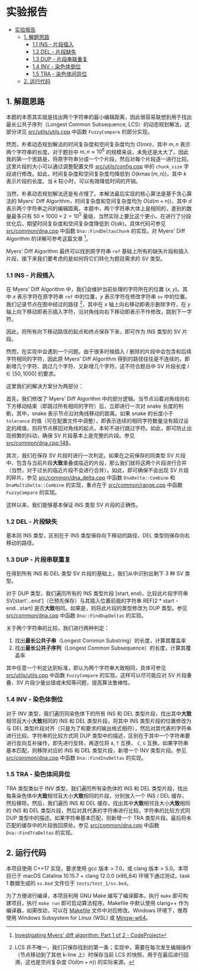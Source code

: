 # 实验报告

- [实验报告](#实验报告)
  - [1. 解题思路](#1-解题思路)
    - [1.1 INS - 片段插入](#11-ins---片段插入)
    - [1.2 DEL - 片段缺失](#12-del---片段缺失)
    - [1.3 DUP - 片段串联重复](#13-dup---片段串联重复)
    - [1.4 INV - 染色体倒位](#14-inv---染色体倒位)
    - [1.5 TRA - 染色体间异位](#15-tra---染色体间异位)
  - [2. 运行代码](#2-运行代码)

## 1. 解题思路

本题的本质其实就是找出两个字符串的最小编辑距离，因此很容易联想到用于找出最长公共子序列（Longest Common Subsequence, LCS）的动态规划解法，这部分详见 [src/utils/utils.cpp](../src/utils/utils.cpp) 中函数 `FuzzyCompare` 的部分实现。

然而，朴素动态规划解法的时间复杂度和空间复杂度均为 $O(mn)$，其中 $m, n$ 表示两个字符串的长度。对于题目中 $m, n\approx 10^6$ 的规模来说，未免还是太大了。因此我的第一个思路是，将原字符串分成一个个片段，然后对每个片段逐一进行比较。这里片段的大小可以通过调整配置文件 [src/utils/config.cpp](../src/utils/config.cpp) 中的 `chunk_size` 字段进行修改。如此，时间复杂度和空间复杂度均降低到 $O(k\max(m, n))$，其中 $k$ 表示片段的长度。当 $k$ 较小时，可以有效降低时间的开销。

当然，朴素动态规划解法还是有点慢了。本解法最后实现的核心算法是基于贪心算法的 Myers' Diff Algorithm，时间复杂度和空间复杂度均为 $O(d(m+n))$，其中 $d$ 表示两个字符串之间的编辑距离。本题中，两个字符串大体上是相同的，差别的数量最多只有 $50\times 1000\times 2 = 10^5$ 量级，当然实际上要比这个更小。在进行了分段优化后，期望时间复杂度和空间复杂度降低到 $O(dk)$。具体代码可参见 [src/common/dna.cpp](../src/common/dna.cpp) 中函数 `Dna::FindDeltasChunk` 的实现，对 Myers' Diff Algorithm 的详解可参考这篇文章 [^1]。

Myers' Diff Algorithm 最终可以找到原字符串 `ref` 基础上所有的缺失片段和插入片段，接下来我们要考虑的是如何将它们转化为题目需求的 SV 类型。

### 1.1 INS - 片段插入

在 Myers' Diff Algorithm 中，我们会维护当前处理的字符所在的位置 $(x, y)$。其中 $x$ 表示字符在原字符串 `ref` 中的位置，$y$ 表示字符在修改字符串 `sv` 中的位置。我们记录节点在图中经过的路径 [^2]，其中在 $x$ 轴上向右移动即表示删除字符，在 $y$ 轴上向下移动即表示插入字符，沿对角线向右下移动即表示不作修改，跳到下一字符。

因此，将所有向下移动路径的起点和终点保存下来，即可作为 INS 类型的 SV 片段。

然而，在实现中会遇到一个问题。由于很多时候插入 / 删除的片段中会包含和后续字符相同的字符，因此原 Myers' Diff Algorithm 得到的路径往往是不连续的，即新增几个字符、跳过几个字符、又新增几个字符。这不符合题目中 SV 片段长度 $l\in [50, 1000]$ 的要求。

这里我们的解决方案分为两部分：

首先，我们修改了 Myers' Diff Algorithm 中的部分逻辑。当节点沿着对角线向右下方移动结束（即跳过所有相同的字符）后，立即进行一次对 snake 长度的判断。其中，snake 表示节点沿对角线移动的距离。如果 snake 的长度小于 `tolerance` 的值（可在配置文件中调整），即表示连续的相同字符数量没有超过设定的阈值，则将节点移回对角线的起点，本轮不进行跳过字符。如此，即可防止出现频繁的抖动，确保 SV 片段基本上是完整的片段。参见 [src/common/dna.cpp:148](../src/common/dna.cpp#L148)。

其次，我们在保存 SV 片段时进行一次判定。如果在之前保存的同类型 SV 片段中，包含与当前片段**大致**重叠或临近的片段，那么我们就将这两个片段进行合并（当然，对于过长的临近片段不会进行合并）。如此，即可确保不会出现 SV 片段的碎片。参见 [src/common/dna_delta.cpp](../src/common/dna_delta.cpp) 中函数 `DnaDelta::Combine` 和 `DnaMultiDelta::Combine` 的实现，重点在于 [src/common/range.cpp](../src/common/range.cpp) 中函数 `FuzzyCompare` 的实现。

这样以来，我们能够基本保证 INS 类型 SV 片段的正确性。

### 1.2 DEL - 片段缺失

基本同 INS 类型，区别在于 INS 类型保存向下移动的路径，DEL 类型则保存向右移动的路径。

### 1.3 DUP - 片段串联重复

在得到所有 INS 和 DEL 类型 SV 片段的基础上，我们从中识别出剩下 3 种 SV 类型。

对于 DUP 类型，我们遍历所有的 INS 类型片段 $[\text{start}, \text{end})$，比较此片段字符串 $\text{SV}[\text{start'}...\text{end'}]$（已预先保存）与其插入位置前面的字符串 $\text{REF}[\text{2 * start - end}...\text{start}]$ 是否**大致**相同。如果是，则将此片段的类型修改为 DUP 类型。参见 [src/common/dna.cpp](../src/common/dna.cpp) 中函数 `Dna::FindDupDeltas` 的实现。

关于两个字符串的比较，我们进行两种判定：

1. 找出**最长公共子串**（Longest Common Substring）的长度，计算其覆盖率
2. 找出**最长公共子序列**（Longest Common Subsequence）的长度，计算其覆盖率

其中任意一个判定达到标准，即认为两个字符串大致相同，具体可参见 [src/utils/utils.cpp](../src/utils/utils.cpp) 中函数 `FuzzyCompare` 的实现。这样可以尽可能应对 SV 片段重叠、SV 片段少量出错或未知等问题，提高算法鲁棒性。

### 1.4 INV - 染色体倒位

对于 INV 类型，我们遍历同染色体下的所有 INS 和 DEL 类型片段，找出其中**大致**相邻且大小**大致**相同的 INS 和 DEL 类型片段，将其中 INS 类型片段的位置修改为与 DEL 类型片段对齐（只是为了和要求的输出格式相符），然后对其代表的字符串进行比较。字符串的比较方式同 DUP 类型中的描述，区别在于其中一个字符串要进行反向互补操作，即先进行反转，再逐位将 `A`, `T` 互换、 `C`, `G` 互换。如果字符串基本匹配，则移除对应的 INS 和 DEL 类型片段，新增一个 INV 类型片段。参见 [src/common/dna.cpp](../src/common/dna.cpp) 中函数 `Dna::FindInvDeltas` 的实现。

### 1.5 TRA - 染色体间异位

TRA 类型类似于 INV 类型，我们遍历所有染色体的 INS 和 DEL 类型片段，找出每条染色体中**大致**相邻且大小**大致**相同的片段，分别放入一个 INS / DEL 缓存，然后移除。然后，我们遍历 INS 和 DEL 缓存，找出其中**大致**相邻且大小**大致**相同的 INS 和 DEL 类型片段，然后对其代表的字符串进行比较。字符串的比较方式同 DUP 类型中的描述。如果字符串基本匹配，则新增一个 TRA 类型片段。最后将未匹配的缓存中的片段放回原处。参见 [src/common/dna.cpp](../src/common/dna.cpp) 中函数 `Dna::FindTraDeltas` 的实现。

## 2. 运行代码

本项目使用 C++17 实现，要求使用 gcc 版本 > 7.0，或 clang 版本 > 5.0。本项目已于 macOS Catalina 10.15.7 + clang 12.0.0 (x86_64) 环境下通过测试，task 1 数据生成的 `sv.bed` 文件位于 `tests/test_1/sv.bed`。

为了方便进行编译，本项目利用 GNU Make 编写了编译脚本。执行 `make` 即可构建项目，执行 `make run` 即可启动算法程序。Makefile 中默认使用 clang++ 作为编译器，如需改动，可以在 [Makefile](../Makefile) 文件中对应修改。Windows 环境下，推荐使用 Windows Subsystem for Linux (WSL) 或 [Mingw-w64](http://mingw-w64.org)。

[^1]: [Investigating Myers' diff algorithm: Part 1 of 2 - CodeProject](https://www.codeproject.com/Articles/42279/Investigating-Myers-diff-algorithm-Part-1-of-2)  
[^2]: LCS 并不唯一，我们只保存找到的第一条；实现中，需要在每次发生编辑操作（节点移动到了其他 k-line 上）时保存当前 LCS 的快照，用于在最后进行回溯，这也是空间复杂度 $O(d(m+n))$ 的实际来源。
